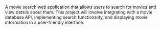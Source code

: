 A movie search web application that allows users to search for movies
and view details about them. This project will involve integrating with
a movie database API, implementing search functionality, and displaying
movie information in a user-friendly interface.